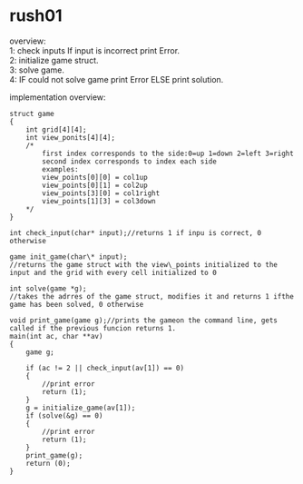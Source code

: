 # rush01

overview:   
1: check inputs If input is incorrect print Error.  
2: initialize game struct.  
3: solve game.   
4: IF could not solve game print Error ELSE print solution. 
   
implementation overview:   
```
struct game
{
	int grid[4][4];
	int view_ponits[4][4];
	/*
		first index corresponds to the side:0=up 1=down 2=left 3=right
		second index corresponds to index each side
		examples:
		view_points[0][0] = col1up
		view_points[0][1] = col2up
		view_points[3][0] = col1right
		view_points[1][3] = col3down
	*/
}

int check_input(char* input);//returns 1 if inpu is correct, 0 otherwise

game init_game(char\* input);
//returns the game struct with the view\_points initialized to the input and the grid with every cell initialized to 0

int solve(game *g);
//takes the adrres of the game struct, modifies it and returns 1 ifthe game has been solved, 0 otherwise

void print_game(game g);//prints the gameon the command line, gets called if the previous funcion returns 1.
main(int ac, char **av)
{
	game g;

	if (ac != 2 || check_input(av[1]) == 0)
	{
		//print error
		return (1);
	}
	g = initialize_game(av[1]);
	if (solve(&g) == 0)
	{
		//print error
		return (1);
	}
	print_game(g);
	return (0);
}
```
